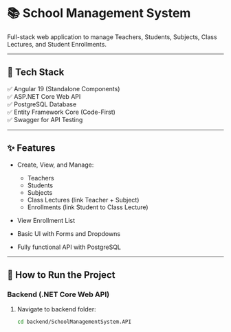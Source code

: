 # 📚 School Management System

Full-stack web application to manage Teachers, Students, Subjects, Class Lectures, and Student Enrollments.

---

## 🔧 Tech Stack

✅ Angular 19 (Standalone Components)  
✅ ASP.NET Core Web API  
✅ PostgreSQL Database  
✅ Entity Framework Core (Code-First)  
✅ Swagger for API Testing  

---

## ✨ Features

- Create, View, and Manage:
  - Teachers
  - Students
  - Subjects
  - Class Lectures (link Teacher + Subject)
  - Enrollments (link Student to Class Lecture)

- View Enrollment List  
- Basic UI with Forms and Dropdowns  
- Fully functional API with PostgreSQL  

---

## 🚀 How to Run the Project

### Backend (.NET Core Web API)

1. Navigate to backend folder:

   ```bash
   cd backend/SchoolManagementSystem.API
